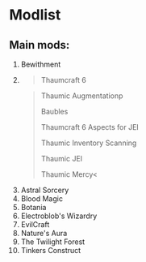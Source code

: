 # Modlist
<h2>Main mods:</h2>
<ol>
<li>Bewithment</li>
<li>
	<blockquote>Thaumcraft 6</blockquote>
	<blockquote>
		<p>Thaumic Augmentationp</p>
		<p>Baubles</p>
		<p>Thaumcraft 6 Aspects for JEI</p>
		<p>Thaumic Inventory Scanning</p>
		<p>Thaumic JEI</p>
		<p>Thaumic Mercy<</p>
	</blockquote>
</li>
<li>Astral Sorcery</li>
<li>Blood Magic</li>
<li>Botania</li>
<li>Electroblob's Wizardry</li>
<li>EvilCraft</li>
<li>Nature's Aura</li>
<li>The Twilight Forest</li>
<li>Tinkers Construct</li>
</ol>

